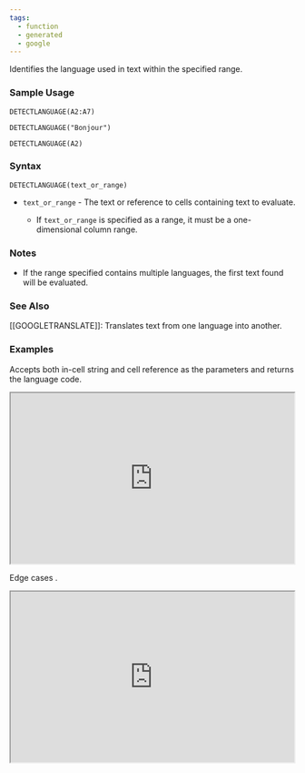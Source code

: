```yaml
---
tags:
  - function
  - generated
  - google
---
```


Identifies the language used in text within the specified range.

### Sample Usage

`DETECTLANGUAGE(A2:A7)`

`DETECTLANGUAGE("Bonjour")`

`DETECTLANGUAGE(A2)`

### Syntax

`DETECTLANGUAGE(text_or_range)`

* `text_or_range` - The text or reference to cells containing text to evaluate.

  + If `text_or_range` is specified as a range, it must be a one-dimensional column range.

### Notes

* If the range specified contains multiple languages, the first text found will be evaluated.

### See Also

[[GOOGLETRANSLATE]]: Translates text from one language into another.

### Examples

Accepts both in-cell string and cell reference as the parameters and returns the language code.

<iframe height="300" src="https://docs.google.com/spreadsheet/pub?key=0As3tAuweYU9QdHUwS0tkZUYwY0dfUXJvUFk1cW1xR0E&amp;single=true&amp;gid=0&amp;output=html&amp;widget=true" width="500"></iframe>

Edge cases .

<iframe height="300" src="https://docs.google.com/spreadsheet/pub?key=0As3tAuweYU9QdHUwS0tkZUYwY0dfUXJvUFk1cW1xR0E&amp;single=true&amp;gid=1&amp;output=html&amp;widget=true" width="500"></iframe>